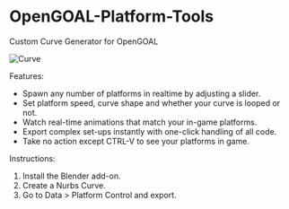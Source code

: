 # OpenGOAL-Platform-Tools
Custom Curve Generator for OpenGOAL

![Curve](https://github.com/user-attachments/assets/2629291a-fc40-4e99-8d66-3271b1adc34c)

Features:
- Spawn any number of platforms in realtime by adjusting a slider.
- Set platform speed, curve shape and whether your curve is looped or not.
- Watch real-time animations that match your in-game platforms.
- Export complex set-ups instantly with one-click handling of all code.
- Take no action except CTRL-V to see your platforms in game.

Instructions:
1. Install the Blender add-on.
2. Create a Nurbs Curve.
3. Go to Data > Platform Control and export.
